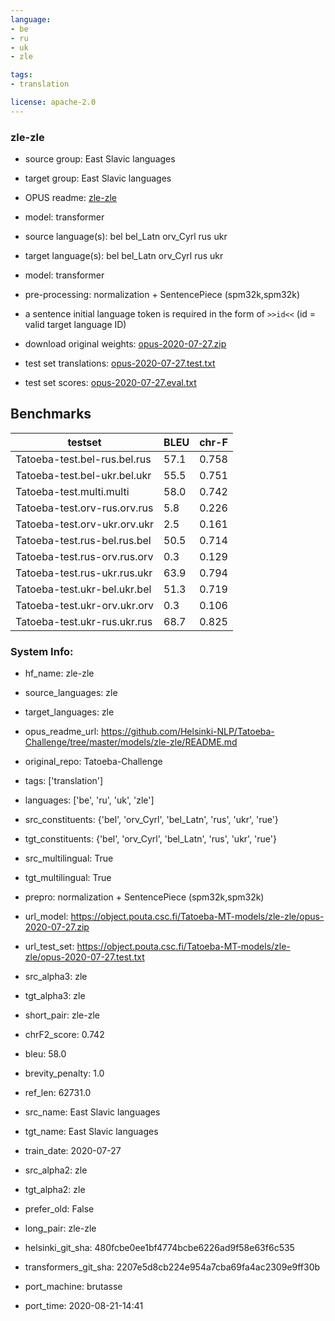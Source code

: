 ```yaml
---
language: 
- be
- ru
- uk
- zle

tags:
- translation

license: apache-2.0
---
```


### zle-zle

* source group: East Slavic languages 
* target group: East Slavic languages 
*  OPUS readme: [zle-zle](https://github.com/Helsinki-NLP/Tatoeba-Challenge/tree/master/models/zle-zle/README.md)

*  model: transformer
* source language(s): bel bel_Latn orv_Cyrl rus ukr
* target language(s): bel bel_Latn orv_Cyrl rus ukr
* model: transformer
* pre-processing: normalization + SentencePiece (spm32k,spm32k)
* a sentence initial language token is required in the form of `>>id<<` (id = valid target language ID)
* download original weights: [opus-2020-07-27.zip](https://object.pouta.csc.fi/Tatoeba-MT-models/zle-zle/opus-2020-07-27.zip)
* test set translations: [opus-2020-07-27.test.txt](https://object.pouta.csc.fi/Tatoeba-MT-models/zle-zle/opus-2020-07-27.test.txt)
* test set scores: [opus-2020-07-27.eval.txt](https://object.pouta.csc.fi/Tatoeba-MT-models/zle-zle/opus-2020-07-27.eval.txt)

## Benchmarks

| testset               | BLEU  | chr-F |
|-----------------------|-------|-------|
| Tatoeba-test.bel-rus.bel.rus 	| 57.1 	| 0.758 |
| Tatoeba-test.bel-ukr.bel.ukr 	| 55.5 	| 0.751 |
| Tatoeba-test.multi.multi 	| 58.0 	| 0.742 |
| Tatoeba-test.orv-rus.orv.rus 	| 5.8 	| 0.226 |
| Tatoeba-test.orv-ukr.orv.ukr 	| 2.5 	| 0.161 |
| Tatoeba-test.rus-bel.rus.bel 	| 50.5 	| 0.714 |
| Tatoeba-test.rus-orv.rus.orv 	| 0.3 	| 0.129 |
| Tatoeba-test.rus-ukr.rus.ukr 	| 63.9 	| 0.794 |
| Tatoeba-test.ukr-bel.ukr.bel 	| 51.3 	| 0.719 |
| Tatoeba-test.ukr-orv.ukr.orv 	| 0.3 	| 0.106 |
| Tatoeba-test.ukr-rus.ukr.rus 	| 68.7 	| 0.825 |


### System Info: 
- hf_name: zle-zle

- source_languages: zle

- target_languages: zle

- opus_readme_url: https://github.com/Helsinki-NLP/Tatoeba-Challenge/tree/master/models/zle-zle/README.md

- original_repo: Tatoeba-Challenge

- tags: ['translation']

- languages: ['be', 'ru', 'uk', 'zle']

- src_constituents: {'bel', 'orv_Cyrl', 'bel_Latn', 'rus', 'ukr', 'rue'}

- tgt_constituents: {'bel', 'orv_Cyrl', 'bel_Latn', 'rus', 'ukr', 'rue'}

- src_multilingual: True

- tgt_multilingual: True

- prepro:  normalization + SentencePiece (spm32k,spm32k)

- url_model: https://object.pouta.csc.fi/Tatoeba-MT-models/zle-zle/opus-2020-07-27.zip

- url_test_set: https://object.pouta.csc.fi/Tatoeba-MT-models/zle-zle/opus-2020-07-27.test.txt

- src_alpha3: zle

- tgt_alpha3: zle

- short_pair: zle-zle

- chrF2_score: 0.742

- bleu: 58.0

- brevity_penalty: 1.0

- ref_len: 62731.0

- src_name: East Slavic languages

- tgt_name: East Slavic languages

- train_date: 2020-07-27

- src_alpha2: zle

- tgt_alpha2: zle

- prefer_old: False

- long_pair: zle-zle

- helsinki_git_sha: 480fcbe0ee1bf4774bcbe6226ad9f58e63f6c535

- transformers_git_sha: 2207e5d8cb224e954a7cba69fa4ac2309e9ff30b

- port_machine: brutasse

- port_time: 2020-08-21-14:41
